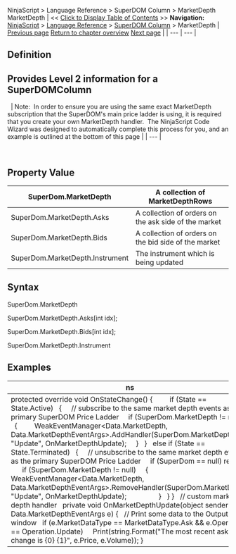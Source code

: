 ﻿
NinjaScript > Language Reference > SuperDOM Column > MarketDepth
MarketDepth
| << [Click to Display Table of Contents](superdomcolumn_marketdepth.md) >> **Navigation:**     [NinjaScript](ninjascript-1.md) > [Language Reference](language_reference_wip-1.md) > [SuperDOM Column](superdom_column-1.md) > MarketDepth | [Previous page](superdom_column-1.md) [Return to chapter overview](superdom_column-1.md) [Next page](superdomcolumn_onmarketdata-1.md) |
| --- | --- |
## Definition
## Provides Level 2 information for a SuperDOMColumn
 
| Note:  In order to ensure you are using the same exact MarketDepth subscription that the SuperDOM's main price ladder is using, it is required that you create your own MarketDepth handler.  The NinjaScript Code Wizard was designed to automatically complete this process for you, and an example is outlined at the bottom of this page |
| --- |

 
## Property Value
| SuperDom.MarketDepth | A collection of MarketDepthRows |
| --- | --- |
| SuperDom.MarketDepth.Asks | A collection of orders on the ask side of the market |
| SuperDom.MarketDepth.Bids | A collection of orders on the bid side of the market |
| SuperDom.MarketDepth.Instrument | The instrument which is being updated |

## Syntax
SuperDom.MarketDepth  

SuperDom.MarketDepth.Asks[int idx];  

SuperDom.MarketDepth.Bids[int idx];  

SuperDom.MarketDepth.Instrument
## 
## Examples
| ns |
| --- |
| protected override void OnStateChange() {          if (State == State.Active)    {      // subscribe to the same market depth events as the primary SuperDOM Price Ladder      if (SuperDom.MarketDepth != null)      {          WeakEventManager<Data.MarketDepth<LadderRow>, Data.MarketDepthEventArgs>.AddHandler(SuperDom.MarketDepth, "Update", OnMarketDepthUpdate);      }    }    else if (State == State.Terminated)    {      // unsubscribe to the same market depth events as the primary SuperDOM Price Ladder      if (SuperDom == null) return;        if (SuperDom.MarketDepth != null)      {          WeakEventManager<Data.MarketDepth<LadderRow>, Data.MarketDepthEventArgs>.RemoveHandler(SuperDom.MarketDepth, "Update", OnMarketDepthUpdate);                  }    } }   // custom market depth handler   private void OnMarketDepthUpdate(object sender, Data.MarketDepthEventArgs e) {    // Print some data to the Output window    if (e.MarketDataType == MarketDataType.Ask && e.Operation == Operation.Update)      Print(string.Format("The most recent ask change is {0} {1}", e.Price, e.Volume)); } |
